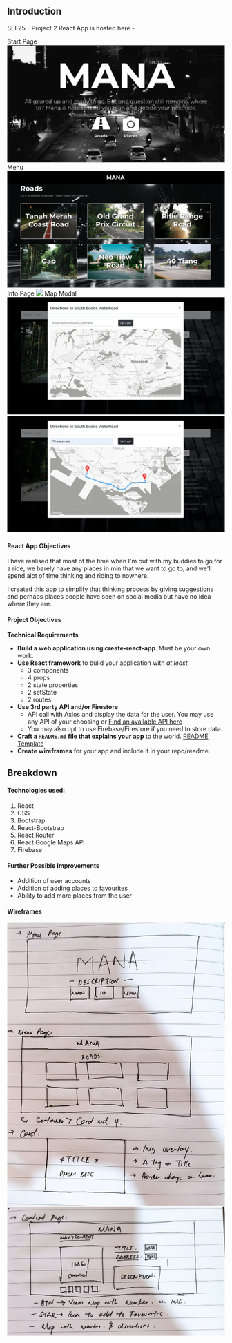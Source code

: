 ## Introduction
SEI 25 - Project 2
React App is hosted here - 

Start Page
<img src="media/mainpage.png">
Menu 
<img src="media/menupage.png">
Info Page
<img src="media.infopage.png">
Map Modal
<img src="media/mapmodal.png">
<img src="media/mapmodal2.png">

#### React App Objectives
I have realised that most of the time when I'm out with my buddies to go for a ride, we barely have any places in min that we want to go to, and we'll spend alot of time thinking and riding to nowhere.

I created this app to simplify that thinking process by giving suggestions and perhaps places people have seen on social media but have no idea where they are.

#### Project Objectives
**Technical Requirements**
- **Build a web application using create-react-app**.  Must be your own work.
- **Use React framework** to build your application with *at least* 
  - 3 components
  - 4 props
  - 2 state properties
  - 2 setState
  - 2 routes
- **Use 3rd party API and/or Firestore**
  - API call with Axios and display the data for the user. You may use any API of your choosing or [Find an available API here](https://github.com/public-apis/public-apis)
  - You may also opt to use Firebase/Firestore if you need to store data.
- **Craft a `README.md` file that explains your app** to the world. [README Template](https://github.com/SEI2-jeddah/README-Template/blob/master/README.md)
- **Create wireframes** for your app and include it in your repo/readme.


## Breakdown

#### Technologies used:
1. React
2. CSS
3. Bootstrap
4. React-Bootstrap
5. React Router
6. React Google Maps API
7. Firebase

#### Further Possible Improvements
- Addition of user accounts
- Addition of adding places to favourites
- Ability to add more places from the user

#### Wireframes

<img src="media/wireframe.jpg">
<img src="media/wireframe2.jpg">


